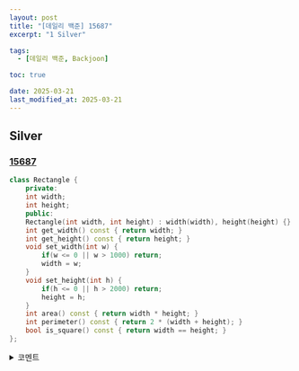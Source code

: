 ```yaml
---
layout: post
title: "[데일리 백준] 15687"
excerpt: "1 Silver"

tags:
  - [데일리 백준, Backjoon]

toc: true

date: 2025-03-21
last_modified_at: 2025-03-21
---
```

## Silver
### [15687][def]

```c++
class Rectangle {
    private:
    int width;
    int height;
    public:
    Rectangle(int width, int height) : width(width), height(height) {}
    int get_width() const { return width; }
    int get_height() const { return height; }
    void set_width(int w) { 
        if(w <= 0 || w > 1000) return;
        width = w;
    }
    void set_height(int h) {
        if(h <= 0 || h > 2000) return;
        height = h;
    }
    int area() const { return width * height; }
    int perimeter() const { return 2 * (width + height); }
    bool is_square() const { return width == height; }
};
```

<details>
<summary>코멘트</summary>
<div markdown="1">

- 클래스 구현 (날먹)  

</div>
</details>

[def]: https://www.acmicpc.net/problem/15687